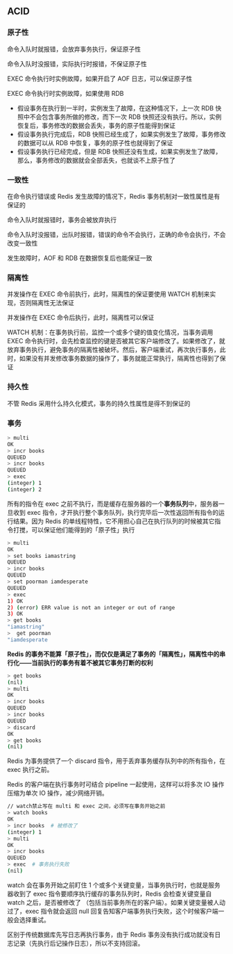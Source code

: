 ## ACID

### 原子性

命令入队时就报错，会放弃事务执行，保证原子性

命令入队时没报错，实际执行时报错，不保证原子性

EXEC 命令执行时实例故障，如果开启了 AOF 日志，可以保证原子性

EXEC 命令执行时实例故障，如果使用 RDB
  - 假设事务在执行到一半时，实例发生了故障，在这种情况下，上一次 RDB 快照中不会包含事务所做的修改，而下一次 RDB 快照还没有执行。所以，实例恢复后，事务修改的数据会丢失，事务的原子性能得到保证
  - 假设事务执行完成后，RDB 快照已经生成了，如果实例发生了故障，事务修改的数据可以从 RDB 中恢复，事务的原子性也就得到了保证
  - 假设事务执行已经完成，但是 RDB 快照还没有生成，如果实例发生了故障，那么，事务修改的数据就会全部丢失，也就谈不上原子性了

### 一致性

在命令执行错误或 Redis 发生故障的情况下，Redis 事务机制对一致性属性是有保证的

命令入队时就报错时，事务会被放弃执行

命令入队时没报错，出队时报错，错误的命令不会执行，正确的命令会执行，不会改变一致性

发生故障时，AOF 和 RDB 在数据恢复后也能保证一致

### 隔离性

并发操作在 EXEC 命令前执行，此时，隔离性的保证要使用 WATCH 机制来实现，否则隔离性无法保证

并发操作在 EXEC 命令后执行，此时，隔离性可以保证

WATCH 机制：在事务执行前，监控一个或多个键的值变化情况，当事务调用 EXEC 命令执行时，会先检查监控的键是否被其它客户端修改了。如果修改了，就放弃事务执行，避免事务的隔离性被破坏。然后，客户端重试，再次执行事务，此时，如果没有并发修改事务数据的操作了，事务就能正常执行，隔离性也得到了保证

### 持久性

不管 Redis 采用什么持久化模式，事务的持久性属性是得不到保证的

### 事务

```sh
> multi
OK
> incr books
QUEUED
> incr books
QUEUED
> exec
(integer) 1
(integer) 2
```

所有的指令在 exec 之前不执行，而是缓存在服务器的一个**事务队列**中，服务器一旦收到 exec 指令，才开执行整个事务队列，执行完毕后一次性返回所有指令的运行结果。因为 Redis 的单线程特性，它不用担心自己在执行队列的时候被其它指令打搅，可以保证他们能得到的「原子性」执行

```sh
> multi
OK
> set books iamastring
QUEUED
> incr books
QUEUED
> set poorman iamdesperate
QUEUED
> exec
1) OK
2) (error) ERR value is not an integer or out of range
3) OK
> get books
"iamastring"
>  get poorman
"iamdesperate
```

**Redis 的事务不能算「原子性」，而仅仅是满足了事务的「隔离性」，隔离性中的串行化——当前执行的事务有着不被其它事务打断的权利**

```sh
> get books
(nil)
> multi
OK
> incr books
QUEUED
> incr books
QUEUED
> discard
OK
> get books
(nil)
```

Redis 为事务提供了一个 discard 指令，用于丢弃事务缓存队列中的所有指令，在 exec 执行之前。

Redis 的客户端在执行事务时可结合 pipeline 一起使用，这样可以将多次 IO 操作压缩为单次 IO 操作，减少网络开销。

```sh
// watch禁止写在 multi 和 exec 之间，必须写在事务开始之前
> watch books
OK
> incr books  # 被修改了
(integer) 1
> multi
OK
> incr books
QUEUED
> exec  # 事务执行失败
(nil)
```

watch 会在事务开始之前盯住 1 个或多个关键变量，当事务执行时，也就是服务器收到了 exec 指令要顺序执行缓存的事务队列时，Redis 会检查关键变量自 watch 之后，是否被修改了 （包括当前事务所在的客户端）。如果关键变量被人动过了，exec 指令就会返回 null 回复告知客户端事务执行失败，这个时候客户端一般会选择重试。

区别于传统数据库先写日志再执行事务，由于 Redis 事务没有执行成功就没有日志记录（先执行后记操作日志），所以不支持回滚。
